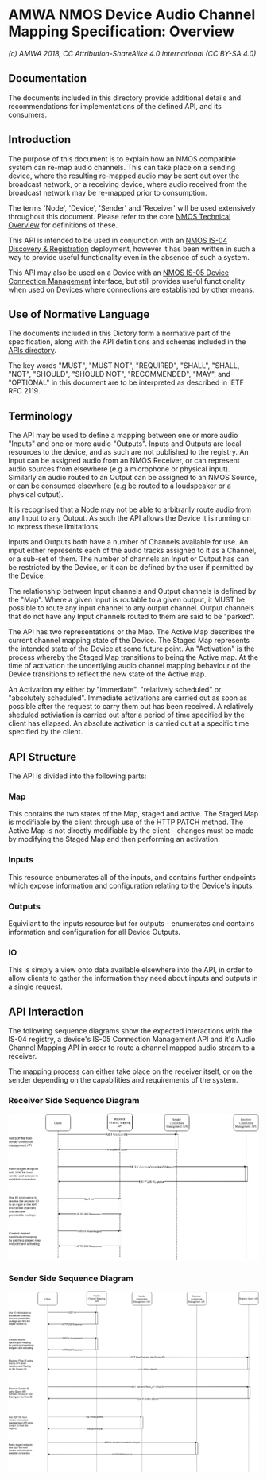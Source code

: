 # AMWA NMOS Device Audio Channel Mapping Specification: Overview

_(c) AMWA 2018, CC Attribution-ShareAlike 4.0 International (CC BY-SA 4.0)_

## Documentation

The documents included in this directory provide additional details and recommendations for implementations of the defined API, and its consumers.

## Introduction
The purpose of this document is to explain how an NMOS compatible system can re-map audio channels. This can take place on a sending device, where the resulting re-mapped audio may be sent out over the broadcast network, or a receiving device, where audio received from the broadcast network may be re-mapped prior to consumption.

The terms 'Node', 'Device', 'Sender' and 'Receiver' will be used extensively throughout this document. Please refer to the core [NMOS Technical Overview](https://github.com/AMWA-TV/nmos/blob/master/NMOS%20Technical%20Overview.md) for definitions of these.

This API is intended to be used in conjunction with an [NMOS IS-04 Discovery & Registration](https://github.com/AMWA-TV/nmos-discovery-registration) deployment, however it has been written in such a way to provide useful functionality even in the absence of such a system.

This API may also be used on a Device with an [NMOS IS-05 Device Connection Management](https://github.com/AMWA-TV/nmos-device-connection-management) interface, but still provides useful functionality when used on Devices where connections are established by other means.

## Use of Normative Language
The documents included in this Dictory form a normative part of the specification, along with the API definitions and schemas included in the [APIs directory](../APIs).

The key words "MUST", "MUST NOT", "REQUIRED", "SHALL", "SHALL, "NOT", "SHOULD", "SHOULD NOT", "RECOMMENDED",  "MAY", and "OPTIONAL" in this document are to be interpreted as described in IETF RFC 2119.

## Terminology

The API may be used to define a mapping between one or more audio "Inputs" and one or more audio "Outputs". Inputs and Outputs are local resources to the device, and as such are not published to the registry. An Input can be assigned audio from an NMOS Receiver, or can represent audio sources from elsewhere (e.g a microphone or physical input). Similarly an audio routed to an Output can be assigned to an NMOS Source, or can be consumed elsewhere (e.g be routed to a loudspeaker or a physical output).

It is recognised that a Node may not be able to arbitrarily route audio from any Input to any Output. As such the API allows the Device it is running on to express these limitations.

Inputs and Outputs both have a number of Channels available for use. An input either represents each of the audio tracks assigned to it as a Channel, or a sub-set of them. The number of channels an Input or Output has can be restricted by the Device, or it can be defined by the user if permitted by the Device.

The relationship between Input channels and Output channels is defined by the "Map". Where a given Input is routable to a given output, it MUST be possible to route any input channel to any output channel. Output channels that do not have any Input channels routed to them are said to be "parked".

The API has two representations or the Map. The Active Map describes the current channel mapping state of the Device. The Staged Map represents the intended state of the Device at some future point. An "Activation" is the process whereby the Staged Map transitions to being the Active map. At the time of activation the undertlying audio channel mapping behaviour of the Device transitions to reflect the new state of the Active map.

An Activation my either by "immediate", "relatively scheduled" or "absolutely scheduled". Immediate activations are carried out as soon as possible after the request to carry them out has been received. A relatively sheduled activiation is carried out after a period of time specified by the client has ellapsed. An absolute activation is carried out at a specific time specified by the client.

## API Structure

The API is divided into the following parts:

### Map
This contains the two states of the Map, staged and active. The Staged Map is modifiable by the client through use of the HTTP PATCH method. The Active Map is not directly modifiable by the client - changes must be made by modifying the Staged Map and then performing an activation.

### Inputs
This resource enbumerates all of the inputs, and contains further endpoints which expose information and configuration relating to the Device's inputs.

### Outputs
Equivilant to the inputs resource but for outputs - enumerates and contains information and configuration for all Device Outputs.

### IO
This is simply a view onto data available elsewhere into the API, in order to allow clients to gather the information they need about inputs and outputs in a single request.

## API Interaction

The following sequence diagrams show the expected interactions with the IS-04 registry, a device's IS-05 Connection Management API and it's Audio Channel Mapping API in order to route a channel mapped audio stream to a receiver.

The mapping process can either take place on the receiver itself, or on the sender depending on the capabilities and requirements of the system.


### Receiver Side Sequence Diagram

![receiver side channel mapping workflow sequence diagram](images/receiver-side-sequence-diagram.png "Receiver Side Sequence Diagram")

### Sender Side Sequence Diagram

![sender side channel mapping workflow sequence diagram](images/sender-side-sequence-diagram.png "Sender Side Sequence Diagram")